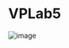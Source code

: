 # VPLab5

![image](https://github.com/fedotick/VPLab5/assets/63405911/795d506f-1812-4bb5-afd7-c017124633c0)
